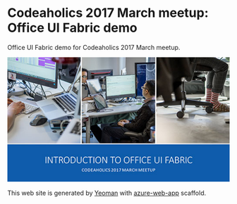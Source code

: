 # Codeaholics 2017 March meetup: Office UI Fabric demo

Office UI Fabric demo for Codeaholics 2017 March meetup.

[![Slides for Introduction to Office UI Fabric](doc/thumbnail.jpg)](doc/slides.pdf)

This web site is generated by [Yeoman](https://yeoman.io/) with [azure-web-app](https://npmjs.com/packages/generator-azure-web-app) scaffold.

